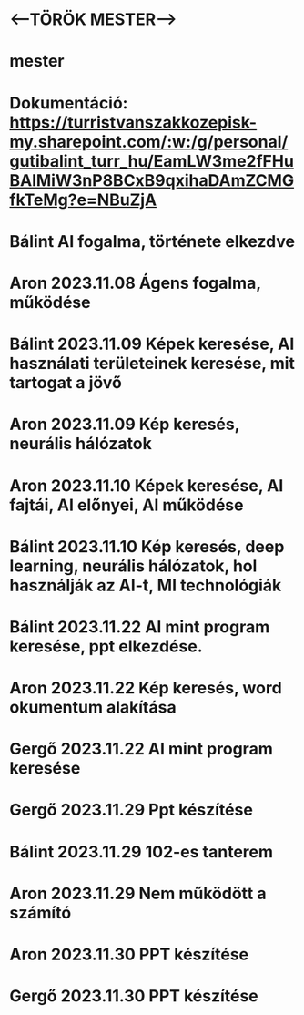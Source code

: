 # <--TÖRÖK MESTER-->


# mester
# Dokumentáció: https://turristvanszakkozepisk-my.sharepoint.com/:w:/g/personal/gutibalint_turr_hu/EamLW3me2fFHuBAlMiW3nP8BCxB9qxihaDAmZCMGfkTeMg?e=NBuZjA
# Bálint AI fogalma, története elkezdve
# Aron 2023.11.08 Ágens fogalma, működése
# Bálint 2023.11.09 Képek keresése, AI használati területeinek keresése, mit tartogat a jövő
# Aron 2023.11.09 Kép keresés, neurális hálózatok
# Aron 2023.11.10 Képek keresése, AI fajtái, AI előnyei, AI működése
# Bálint 2023.11.10 Kép keresés, deep learning, neurális hálózatok, hol használják az AI-t, MI technológiák
# Bálint 2023.11.22 AI mint program keresése, ppt elkezdése.
# Aron 2023.11.22 Kép keresés, word okumentum alakítása
# Gergő 2023.11.22 AI mint program keresése
# Gergő 2023.11.29 Ppt készítése
# Bálint 2023.11.29 102-es tanterem
# Aron 2023.11.29 Nem működött a számító
# Aron 2023.11.30 PPT készítése
# Gergő 2023.11.30 PPT készítése
